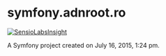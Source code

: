 symfony.adnroot.ro
==================

[![SensioLabsInsight](https://insight.sensiolabs.com/projects/facc589f-afde-4954-a52a-538aaccb14cd/big.png)](https://insight.sensiolabs.com/projects/facc589f-afde-4954-a52a-538aaccb14cd)

A Symfony project created on July 16, 2015, 1:24 pm.
